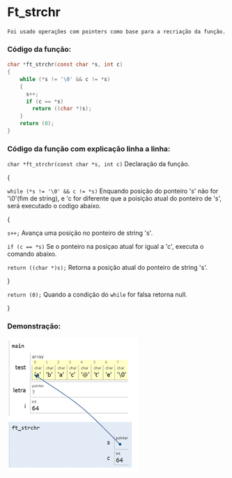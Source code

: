     
# Ft_strchr    
    Foi usado operações com pointers como base para a recriação da função.
    
### Código da função:
```c
char *ft_strchr(const char *s, int c)
{
    while (*s != '\0' && c != *s)
    {
      s++;
      if (c == *s)
        return ((char *)s);
    }
    return (0);
}
```
### Código da função com explicação linha a linha:
`char *ft_strchr(const char *s, int c)` Declaração da função.

{  

`while (*s != '\0' && c != *s)` Enquando posição do ponteiro 's' não for '\0'(fim de string), e 'c for diferente que a poisição atual do ponteiro de 's', será executado o codigo abaixo.

{

`s++;` Avança uma posição no ponteiro de string 's'.

`if (c == *s)` Se o ponteiro na posiçao atual for igual a 'c', executa o comando abaixo.

`return ((char *)s);` Retorna a posição  atual do ponteiro de string 's'.

}

`return (0);` Quando a condição  do `while` for falsa retorna null.

}
### Demonstração:

![image](https://github.com/Alef-Matos/42_lisboa/blob/master/libft_comment/Ft_strchr/imagem_strchr.gif)
